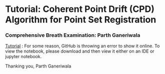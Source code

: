 
# Tutorial: Coherent Point Drift (CPD) Algorithm for Point Set Registration  
### Comprehensive Breath Examination: Parth Ganeriwala

[Tutorial](jupyter_execute/tutorial.ipynb) : For some reason, GitHub is throwing an error to show it online. 
To view the notebook, please download and then view it either on an IDE or jupyter notebook. 

Thanking you, 
Parth Ganeriwala